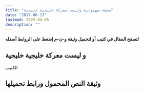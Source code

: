 ```yaml
---
title: "صفقة صهيونية وليست معركة خليجية خليجية"
date: "2017-06-13"
lastmod: 2025-04-05
description: ""
---
```

**لتصفح المقال في كتيب أو لتحميل وثيقة و-ن-م إضغط على الروابط أسفله**

## **و ليست معركة خليجية خليجية**

الكتيب

## وثيقة النص المحمول ورابط تحميلها

###
